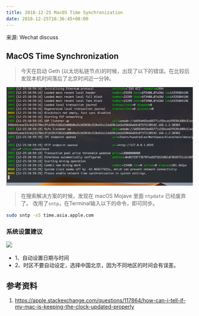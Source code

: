 ```yaml
---
title: 2018-12-25 MacOS Time Synchronization
date: 2018-12-25T16:36:45+08:00
---
```

来源: Wechat discuss

## MacOS Time Synchronization

> 今天在启动 Geth (以太坊私链节点)的时候，出现了以下的错误。在比较后发现本机时间落后了北京时间近一分钟。

![](/static/images/2018-12-25-macOS-time-synchronization-01.jpg)


> 在搜索解决方案的时候，发现在 macOS Mojave 里面 `ntpdate` 已经废弃了。
> 改用了`sntp`，在Terminal输入以下的命令，即可同步。


```bash
sudo sntp -sS time.asia.apple.com
```

### 系统设置建议

![](/static/images/2018-12-25-macOS-time-synchronization-02.jpg)

- 1、自动设置日期与时间
- 2、时区不要自动设定，选择中国北京，因为不同地区的时间会有误差。


## 参考资料

1. https://apple.stackexchange.com/questions/117864/how-can-i-tell-if-my-mac-is-keeping-the-clock-updated-properly